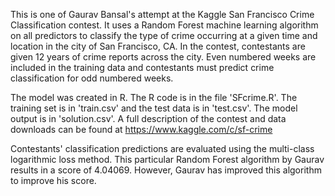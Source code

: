 This is one of Gaurav Bansal's attempt at the Kaggle San Francisco Crime Classification contest. It uses a Random Forest machine learning algorithm on all predictors to classify the type of crime occurring at a given time and location in the city of San Francisco, CA. In the contest, contestants are given 12 years of crime reports across the city. Even numbered weeks are included in the training data and contestants must predict crime classification for odd numbered weeks.

The model was created in R. The R code is in the file 'SFcrime.R'. The training set is in 'train.csv' and the test data is in 'test.csv'. The model output is in 'solution.csv'. A full description of the contest and data downloads can be found at https://www.kaggle.com/c/sf-crime

Contestants' classification predictions are evaluated using the multi-class logarithmic loss method. This particular Random Forest algorithm by Gaurav results in a score of 4.04069. However, Gaurav has improved this algorithm to improve his score. 
